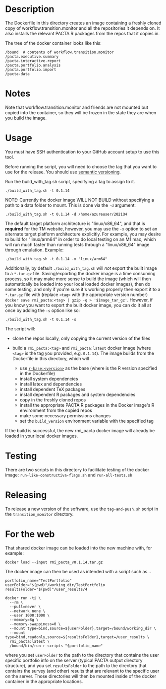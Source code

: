 # Description

The Dockerfile in this directory creates an image containing a freshly
cloned copy of workflow.transition.monitor and all the repositories it depends 
on. It also installs the relevant PACTA R packages from the repos that it
copies in.

The tree of the docker container looks like this:

``` {.bash}
/bound  # contents of workflow.transition.monitor
/pacta.executive.summary
/pacta.interactive.report
/pacta.portfolio.analysis
/pacta.portfolio.import
/pacta-data
```

# Notes

Note that workflow.transition.monitor and friends are not mounted but copied into the
container, so they will be frozen in the state they are when you build
the image.

# Usage

You must have SSH authentication to your GitHub account setup to use this tool.

Before running the script, you will need to choose the tag that you
want to use for the release. You should use [semantic
versioning](https://semver.org).

Run the build_with_tag.sh script, specifying a tag to assign to it.

``` {.bash}
./build_with_tag.sh -t 0.1.14
```

NOTE: Currently the docker image WILL NOT BUILD without specifying a path to a data folder to mount. This is done via the `-d` argument:

``` {.bash}
./build_with_tag.sh -t 0.1.14 -d /home/azureuser/2021Q4
```

The default target platform architecture is "linux/x86_64", and that is **required** for the TM website, however, you may use the `-x` option to set an alternate target platform architecture explicitly. For example, you may desire to build for "linux/arm64" in order to do local testing on an M1 mac, which will run much faster than running tests through a "linux/x86_64" image through emulation. Example:

``` {.bash}
./build_with_tag.sh -t 0.1.14 -x "linux/arm64"
```

Additionally, by default `./build_with_tag.sh` will *not* export the built image to a `*.tar.gz` file. Saving/exporting the docker image is a time consuming process, so it may make more sense to build the image (which will then automatically be loaded into your local loaded docker images), then do some testing, and only if you're sure it's working properly then export it to a `*.tar.gz` file with (replace `<tag>` with the appropriate version number) `docker save rmi_pacta:<tag> | gzip -q > '$image_tar_gz'`. However, if you know you want to export the built docker image, you can do it all at once by adding the `-s` option like so:

``` {.bash}
./build_with_tag.sh -t 0.1.14 -s
```

The script will:

- clone the repos locally, only copying the current version of the files
- build a `rmi_pacta:<tag>` and `rmi_pacta:latest` docker image (where `<tag>` is the tag you provided, e.g. `0.1.14`). The image builds from the Dockerfile in this directory, which will

  - use [`r-base:<version>`](https://hub.docker.com/_/r-base) as the base (where <version> is the R version specified in the Dockerfile)
  - install system dependencies
  - install latex and dependencies
  - install dependent TeX packages
  - install dependent R packages and system dependencies
  - copy in the freshly cloned repos
  - install the appropriate PACTA R packages in the Docker image's R environment from the copied repos
  - make some necessary permissions changes
  - set the `build_version` environment variable with the specified tag

If the build is successful, the new rmi_pacta docker image will already be 
loaded in your local docker images.

#  Testing

There are two scripts in this directory to facilitate testing of the docker 
image: `run-like-constructiva-flags.sh` and `run-all-tests.sh`

# Releasing

To release a new version of the software, use the `tag-and-push.sh` script in the `transition_monitor` directory.

# For the web

That shared docker image can be loaded into the new machine with, for example:

``` {.bash}
docker load --input rmi_pacta_v0.1.14.tar.gz
```

The docker image can then be used as intended with a script such as...

``` {.bash}
portfolio_name="TestPortfolio"
userFolder="$(pwd)"/working_dir/TestPortfolio
resultsFolder="$(pwd)"/user_results/4

docker run -ti \
  --rm \
  --pull=never \
  --network none \
  --user 1000:1000 \
  --memory=8g \
  --memory-swappiness=0 \
  --mount type=bind,source=${userFolder},target=/bound/working_dir \
  --mount type=bind,readonly,source=${resultsFolder},target=/user_results \
  rmi_pacta:latest \
  /bound/bin/run-r-scripts "$portfolio_name"
```

where you set `userFolder` to the path to the directory that contains
the user specific portfolio info on the server (typical PACTA output directory 
structure), and you set `resultsFolder` to the path to the directory that 
contains the survey (and other) results that are relevant to the specific user 
on the server. Those directories will then be mounted inside of the docker
container in the appropriate locations.
